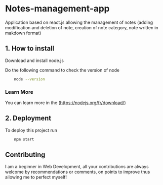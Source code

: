 
# Notes-management-app
Application based on react.js allowing the management of notes (adding modification and deletion of note, creation of note category, note written in makdown format)
## 1. How to install  

Download and install node.js

Do the following command to check the version of node
```bash
    node --version
```
### Learn More
You can learn more in the (https://nodejs.org/fr/download/)





## 2. Deployment

To deploy this project run
```bash
    npm start
```

## Contributing
I am a beginner in Web Development, all your contributions are always welcome by recommendations or comments, on points to improve thus allowing me to perfect myself!

